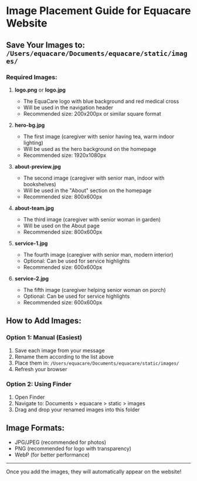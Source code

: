 # Image Placement Guide for Equacare Website

## Save Your Images to: `/Users/equacare/Documents/equacare/static/images/`

### Required Images:

1. **logo.png** or **logo.jpg** 
   - The EquaCare logo with blue background and red medical cross
   - Will be used in the navigation header
   - Recommended size: 200x200px or similar square format

2. **hero-bg.jpg**
   - The first image (caregiver with senior having tea, warm indoor lighting)
   - Will be used as the hero background on the homepage
   - Recommended size: 1920x1080px

3. **about-preview.jpg**
   - The second image (caregiver with senior man, indoor with bookshelves)
   - Will be used in the "About" section on the homepage
   - Recommended size: 800x600px

4. **about-team.jpg**
   - The third image (caregiver with senior woman in garden)
   - Will be used on the About page
   - Recommended size: 800x600px

5. **service-1.jpg**
   - The fourth image (caregiver with senior man, modern interior)
   - Optional: Can be used for service highlights
   - Recommended size: 600x600px

6. **service-2.jpg**
   - The fifth image (caregiver helping senior woman on porch)
   - Optional: Can be used for service highlights
   - Recommended size: 600x600px

## How to Add Images:

### Option 1: Manual (Easiest)
1. Save each image from your message
2. Rename them according to the list above
3. Place them in: `/Users/equacare/Documents/equacare/static/images/`
4. Refresh your browser

### Option 2: Using Finder
1. Open Finder
2. Navigate to: Documents > equacare > static > images
3. Drag and drop your renamed images into this folder

## Image Formats:
- JPG/JPEG (recommended for photos)
- PNG (recommended for logo with transparency)
- WebP (for better performance)

---

Once you add the images, they will automatically appear on the website!

